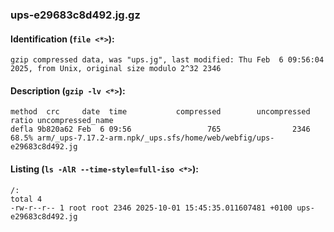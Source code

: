 ### ups-e29683c8d492.jg.gz
#### Identification (`file <*>`):
```
gzip compressed data, was "ups.jg", last modified: Thu Feb  6 09:56:04 2025, from Unix, original size modulo 2^32 2346
```
#### Description (`gzip -lv <*>`):
```
method  crc     date  time           compressed        uncompressed  ratio uncompressed_name
defla 9b820a62 Feb  6 09:56                 765                2346  68.5% arm/_ups-7.17.2-arm.npk/_ups.sfs/home/web/webfig/ups-e29683c8d492.jg
```
#### Listing (`ls -AlR --time-style=full-iso <*>`):
```
/:
total 4
-rw-r--r-- 1 root root 2346 2025-10-01 15:45:35.011607481 +0100 ups-e29683c8d492.jg
```

